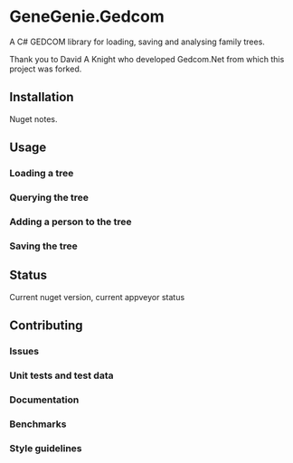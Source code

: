 # GeneGenie.Gedcom

A C# GEDCOM library for loading, saving and analysing family trees.

Thank you to David A Knight who developed Gedcom.Net from which this project was forked.

## Installation
Nuget notes.

## Usage

### Loading a tree
### Querying the tree
### Adding a person to the tree
### Saving the tree

## Status
Current nuget version, current appveyor status

## Contributing

### Issues
### Unit tests and test data 
### Documentation
### Benchmarks

### Style guidelines

